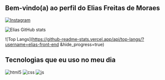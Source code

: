 ## Bem-vindo(a) ao perfil do Elias Freitas de Moraes

[![Instagram](https://img.shields.io/badge/Instagram-E4405F?style=for-the-badge&logo=instagram&logoColor=white)](https://instagram.com/)

![Elias GitHub stats](https://github-readme-stats.vercel.app/api?username=elias-front-end&show_icons=true&theme=dracula&count_private=true)

![Top Langs](https://github-readme-stats.vercel.app/api/top-langs/?username=elias-front-end &hide_progress=true)

## Tecnologias que eu uso no meu dia

<div style="display: inline_block">
  <img align="center" alt="html5" src="https://img.shields.io/badge/HTML5-E34F26?style=for-the-badge&logo=html5&logoColor=white" />
  <img align="center" alt="css" src="https://img.shields.io/badge/CSS3-1572B6?style=for-the-badge&logo=css3&logoColor=white" />
  <img align="center" alt="js" src="https://img.shields.io/badge/JavaScript-F7DF1E?style=for-the-badge&logo=javascript&logoColor=black" />
</div><br/>
